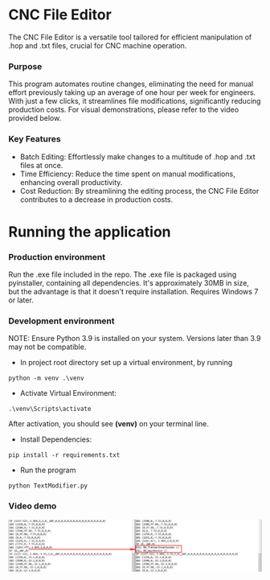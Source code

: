 # CNC File Editor
The CNC File Editor is a versatile tool tailored for efficient 
manipulation of .hop and .txt files, crucial for CNC machine 
operation.

### Purpose
This program automates routine changes, eliminating the need for
manual effort previously taking up an average of one hour per 
week for engineers. With just a few clicks, it streamlines file 
modifications, significantly reducing production costs.  For visual
demonstrations, please refer to the video provided below.

### Key Features
- Batch Editing: Effortlessly make changes to a multitude of .hop and .txt files at once.
- Time Efficiency: Reduce the time spent on manual modifications, enhancing overall productivity.
- Cost Reduction: By streamlining the editing process, the CNC File Editor contributes to a decrease in production costs.

# Running the application
### Production environment

Run the .exe file included in the repo. The .exe file is packaged using pyinstaller, containing all dependencies. 
It's approximately 30MB in size, but the advantage is that it doesn't require installation. Requires Windows 7 or later.

### Development environment
NOTE: Ensure Python 3.9 is installed on your system. Versions later than 3.9 may not be compatible.
- In project root directory set up a virtual environment, by running
```commandline
python -m venv .\venv
```
- Activate Virtual Environment:
```commandline
.\venv\Scripts\activate
```
After activation, you should see **(venv)** on your terminal line.
- Install Dependencies:
```commandline
pip install -r requirements.txt
```
- Run the program
```commandline
python TextModifier.py
```

### Video demo
[![CNC File Editor video demo](https://github.com/sebastian-meckovski/CNC-File-Editor-QT5/blob/master/media/Screenshot.png?raw=true)](https://github.com/sebastian-meckovski/CNC-File-Editor-QT5/assets/59857424/74047451-5564-428c-8364-8ee71e276830)


